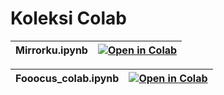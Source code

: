# Koleksi Colab

| Mirrorku.ipynb | [![Open in Colab](https://colab.research.google.com/assets/colab-badge.svg)](https://colab.research.google.com/github/LahHalah/koleksikolab/blob/main/Mirrorku.ipynb) |
| :---------------------------------------- | :-----------------------------------------------------------------------------------------------------------------: |

| Fooocus_colab.ipynb | [![Open in Colab](https://colab.research.google.com/assets/colab-badge.svg)](https://colab.research.google.com/github/LahHalah/koleksikolab/blob/main/Fooocus_colab.ipynb) |
| :---------------------------------------- | :-----------------------------------------------------------------------------------------------------------------: |
<br />
